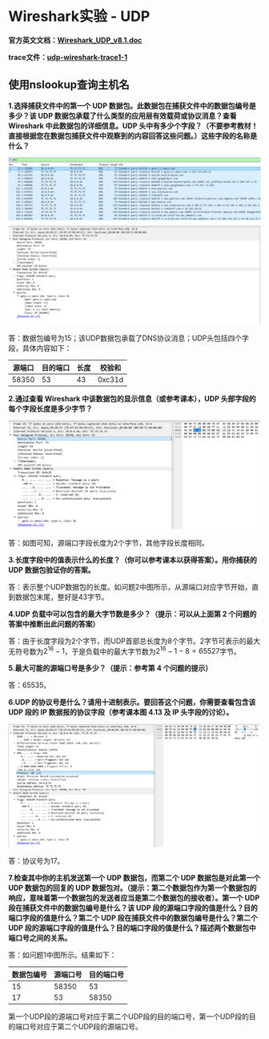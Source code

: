 # Wireshark实验 - UDP

**官方英文文档：[Wireshark_UDP_v8.1.doc](https://www-net.cs.umass.edu/wireshark-labs/Wireshark_UDP_v8.1.doc)**

**trace文件：[udp-wireshark-trace1-1](http://gaia.cs.umass.edu/wireshark-labs/wireshark-traces-8.1.zip)**

## 使用nslookup查询主机名

**1.选择捕获文件中的第一个 UDP 数据包。此数据包在捕获文件中的数据包编号是多少？该 UDP 数据包承载了什么类型的应用层有效载荷或协议消息？查看 Wireshark 中此数据包的详细信息。UDP 头中有多少个字段？（不要参考教材！直接根据您在数据包捕获文件中观察到的内容回答这些问题。）这些字段的名称是什么？**

<img src=".\Figure\UDP1.png" />

答：数据包编号为15；该UDP数据包承载了DNS协议消息；UDP头包括四个字段，具体内容如下：

| 源端口 | 目的端口 | 长度 | 校验和 |
| ------ | -------- | ---- | ------ |
| 58350  | 53       | 43   | 0xc31d |

**2.通过查看 Wireshark 中该数据包的显示信息（或参考课本），UDP 头部字段的每个字段长度是多少字节？**

<img src=".\Figure\UDP2.png" />

答：如图可知，源端口字段长度为2个字节，其他字段长度相同。

**3.长度字段中的值表示什么的长度？（你可以参考课本以获得答案）。用你捕获的 UDP 数据包验证你的答案。**

答：表示整个UDP数据包的长度。如问题2中图所示，从源端口对应字节开始，直到数据包末尾，整好是43字节。

**4.UDP 负载中可以包含的最大字节数是多少？（提示：可以从上面第 2 个问题的答案中推断出此问题的答案）**

答：由于长度字段为2个字节，而UDP首部总长度为8个字节。2字节可表示的最大无符号数为$2^{16}-1$，于是负载中的最大字节数为$2^{16}-1-8 = 65527$字节。

**5.最大可能的源端口号是多少？（提示：参考第 4 个问题的提示）**

答：65535。

**6.UDP 的协议号是什么？请用十进制表示。要回答这个问题，你需要查看包含该 UDP 段的 IP 数据报的协议字段（参考课本图 4.13 及 IP 头字段的讨论）。**

<img src=".\Figure\UDP3.png" />

答：协议号为17。

**7.检查其中你的主机发送第一个 UDP 数据包，而第二个 UDP 数据包是对此第一个 UDP 数据包的回复的 UDP 数据包对。（提示：第二个数据包作为第一个数据包的响应，意味着第一个数据包的发送者应当是第二个数据包的接收者）。第一个 UDP 段在捕获文件中的数据包编号是什么？该 UDP 段的源端口字段的值是什么？目的端口字段的值是什么？第二个 UDP 段在捕获文件中的数据包编号是什么？第二个 UDP 段的源端口字段的值是什么？目的端口字段的值是什么？描述两个数据包中端口号之间的关系。**

答：如问题1中图所示。结果如下：

| 数据包编号 | 源端口号 | 目的端口号 |
| ---------- | -------- | ---------- |
| 15         | 58350    | 53         |
| 17         | 53       | 58350      |

第一个UDP段的源端口号对应于第二个UDP段的目的端口号，第一个UDP段的目的端口号对应于第二个UDP段的源端口号。